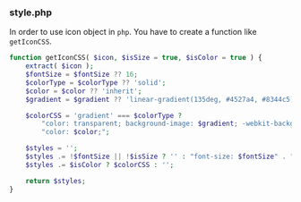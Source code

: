### style.php
In order to use icon object in `php`. You have to create a function like `getIconCSS`.

```php
function getIconCSS( $icon, $isSize = true, $isColor = true ) {
	extract( $icon );
	$fontSize = $fontSize ?? 16;
	$colorType = $colorType ?? 'solid';
	$color = $color ?? 'inherit';
	$gradient = $gradient ?? 'linear-gradient(135deg, #4527a4, #8344c5)';

	$colorCSS = 'gradient' === $colorType ?
		"color: transparent; background-image: $gradient; -webkit-background-clip: text; background-clip: text;" :
		"color: $color;";

	$styles = '';
	$styles .= !$fontSize || !$isSize ? '' : "font-size: $fontSize" . "px;";
	$styles .= $isColor ? $colorCSS : '';

	return $styles;
}
```
